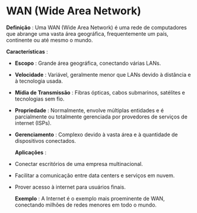 # WAN (Wide Area Network)

**Definição** :
Uma WAN (Wide Area Network) é uma rede de computadores que abrange uma vasta área geográfica, frequentemente um país, continente ou até mesmo o mundo.

**Características** :

- **Escopo** : Grande área geográfica, conectando várias LANs.
- **Velocidade** : Variável, geralmente menor que LANs devido à distância e à tecnologia usada.
- **Mídia de Transmissão** : Fibras ópticas, cabos submarinos, satélites e tecnologias sem fio.
- **Propriedade** : Normalmente, envolve múltiplas entidades e é parcialmente ou totalmente gerenciada por provedores de serviços de internet (ISPs).
- **Gerenciamento** : Complexo devido à vasta área e à quantidade de dispositivos conectados.

  **Aplicações** :

- Conectar escritórios de uma empresa multinacional.
- Facilitar a comunicação entre data centers e serviços em nuvem.
- Prover acesso à internet para usuários finais.

  **Exemplo** :
  A Internet é o exemplo mais proeminente de WAN, conectando milhões de redes menores em todo o mundo.
